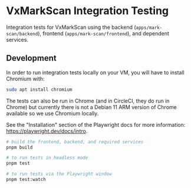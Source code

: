 # VxMarkScan Integration Testing

Integration tests for VxMarkScan using the backend (`apps/mark-scan/backend`),
frontend (`apps/mark-scan/frontend`), and dependent services.

## Development

In order to run integration tests locally on your VM, you will have to install
Chromium with:

```bash
sudo apt install chromium
```

The tests can also be run in Chrome (and in CircleCI, they do run in Chrome) but
currently there is not a Debian 11 ARM version of Chrome available so we use
Chromium locally.

See the "Installation" section of the Playwright docs for more information:
https://playwright.dev/docs/intro.

```bash
# build the frontend, backend, and required services
pnpm build

# to run tests in headless mode
pnpm test

# to run tests via the Playwright window
pnpm test:watch
```
